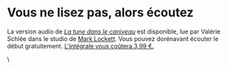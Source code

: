 # Vous ne lisez pas, alors écoutez

La version audio de [*La tune dans le caniveau*](https://tcrouzet.com/tune-caniveau/) est disponible, lue par Valérie Schlée dans le studio de [Mark Lockett](http://marklockett.com/). Vous pouvez dorénavant écouter le début gratuitement. [L’intégrale vous coûtera 3,99 €.](https://tcrouzet.com/tune-caniveau/)

\